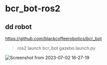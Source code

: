 # bcr_bot-ros2
dd robot
---
https://github.com/blackcoffeerobotics/bcr_bot
>ros2 launch bcr_bot gazebo.launch.py  

![Screenshot from 2023-07-02 16-27-19](https://github.com/RLmodel/bcr_bot-ros2/assets/32663016/2e61892e-c9a2-4f1f-ab55-210d0dd8162c)
